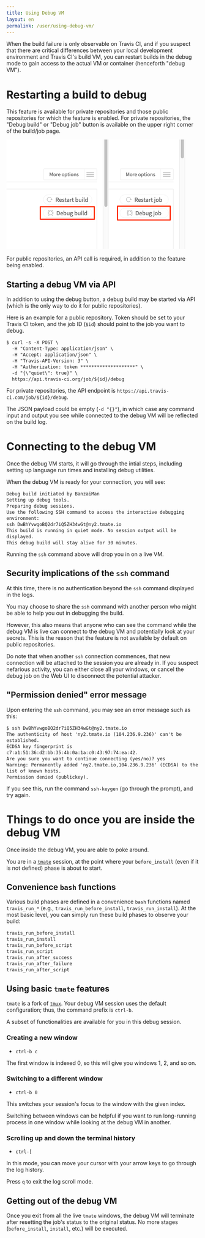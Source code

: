 ```yaml
---
title: Using Debug VM
layout: en
permalink: /user/using-debug-vm/
---
```


When the build failure is only observable on Travis CI, and if you suspect that there are
critical differences between your local development environment and Travis CI's build VM,
you can restart builds in the debug mode to gain access to the actual VM or container
(henceforth "debug VM").

# Restarting a build to debug

This feature is available for private repositories and those public repositories for which
the feature is enabled.
For private repositories, the "Debug build" or "Debug job" button is available on the upper right corner of
the build/job page.

![Screenshot of debug build/job buttons](/images/debug_buttons.png)

For public repositories, an API call is required, in addition to the feature being enabled.

## Starting a debug VM via API

In addition to using the debug button, a debug build may be started via
API (which is the only way to do it for public repositories).

Here is an example for a public repository.
Token should be set to your Travis CI token, and the job ID (`$id`) should point to the job you
want to debug.

```sh-session
$ curl -s -X POST \
  -H "Content-Type: application/json" \
  -H "Accept: application/json" \
  -H "Travis-API-Version: 3" \
  -H "Authorization: token ********************" \
  -d "{\"quiet\": true}" \
  https://api.travis-ci.org/job/${id}/debug
```

For private repositories, the API endpoint is `https://api.travis-ci.com/job/${id}/debug`.

The JSON payload could be empty (`-d "{}"`), in which case any command input and output
you see while connected to the debug VM will be reflected on the build log.

# Connecting to the debug VM

Once the debug VM starts, it will go through the intial steps, including setting up language
run times and installing debug utilities.

When the debug VM is ready for your connection, you will see:

```
Debug build initiated by BanzaiMan
Setting up debug tools.
Preparing debug sessions.
Use the following SSH command to access the interactive debugging environment:
ssh DwBhYvwgoBQ2dr7iQ5ZH34wGt@ny2.tmate.io
This build is running in quiet mode. No session output will be displayed.
This debug build will stay alive for 30 minutes.
```

Running the `ssh` command above will drop you in on a live VM.

## Security implications of the `ssh` command

At this time, there is no authentication beyond the `ssh` command displayed in
the logs.

You may choose to share the `ssh` command with another person who might be
able to help you out in debugging the build.

However, this also means that anyone who can see the command while the debug
VM is live can connect to the debug VM and potentially look at your secrets.
This is the reason that the feature is not available by default on public
repositories.

Do note that when another `ssh` connection commences, that new connection
will be attached to the session you are already in.
If you suspect nefarious activity, you can either close all your windows, or cancel
the debug job on the Web UI to disconnect the potential attacker.

## "Permission denied" error message

Upon entering the `ssh` command, you may see an error message such as this:

```
$ ssh DwBhYvwgoBQ2dr7iQ5ZH34wGt@ny2.tmate.io
The authenticity of host 'ny2.tmate.io (104.236.9.236)' can't be established.
ECDSA key fingerprint is c7:a1:51:36:d2:bb:35:4b:0a:1a:c0:43:97:74:ea:42.
Are you sure you want to continue connecting (yes/no)? yes
Warning: Permanently added 'ny2.tmate.io,104.236.9.236' (ECDSA) to the list of known hosts.
Permission denied (publickey).
```

If you see this, run the command `ssh-keygen` (go through the prompt), and try again.

# Things to do once you are inside the debug VM

Once inside the debug VM, you are able to poke around.

You are in a [`tmate`](https://tmate.io/) session, at the point
where your `before_install` (even if it is not defined) phase is about to
start.

## Convenience `bash` functions

Various build phases are defined in a convenience `bash` functions named
`travis_run_*` (e.g., `travis_run_before_install`, `travis_run_install`).
At the most basic level, you can simply run these build phases to observe your build:

```
travis_run_before_install
travis_run_install
travis_run_before_script
travis_run_script
travis_run_after_success
travis_run_after_failure
travis_run_after_script
```

## Using basic `tmate` features

`tmate` is a fork of [`tmux`](https://tmux.github.io/).
Your debug VM session uses the default configuration; thus, the command prefix is
`ctrl-b`.

A subset of functionalities are available for you in this debug session.

### Creating a new window

- `ctrl-b c`

The first window is indexed 0, so this will give you windows 1, 2, and so on.

### Switching to a different window

- `ctrl-b 0`

This switches your session's focus to the window with the given index.

Switching between windows can be helpful if you want to run long-running process in
one window while looking at the debug VM in another.

### Scrolling up and down the terminal history

- `ctrl-[`

In this mode, you can move your cursor with your arrow keys to go through the
log history.

Press `q` to exit the log scroll mode.

## Getting out of the debug VM

Once you exit from all the live `tmate` windows, the debug VM will terminate
after resetting the job's status to the original status.
No more stages (`before_install`, `install`, etc.) will be executed.
